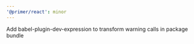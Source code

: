 ```yaml
---
'@primer/react': minor
---
```


Add babel-plugin-dev-expression to transform warning calls in package bundle
